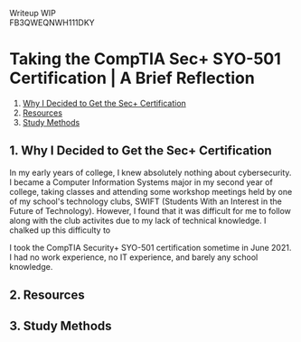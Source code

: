Writeup WIP  
FB3QWEQNWH111DKY

# Taking the CompTIA Sec+ SYO-501 Certification | A Brief Reflection
1. [Why I Decided to Get the Sec+ Certification](#Why-I-Decided-to-Get-the-Sec+-Certification)
2. [Resources](#resources)
3. [Study Methods](#Study-Methods)


## 1. Why I Decided to Get the Sec+ Certification
In my early years of college, I knew absolutely nothing about cybersecurity. I became a Computer Information Systems major in my second year of college, taking classes and attending some workshop meetings held by one of my school's technology clubs, SWIFT (Students With an Interest in the Future of Technology). However, I found that it was difficult for me to follow along with the club activites due to my lack of technical knowledge. I chalked up this difficulty to

I took the CompTIA Security+ SYO-501 certification sometime in June 2021. I had no work experience, no IT experience, and barely any school knowledge. 

## 2. Resources

## 3. Study Methods

